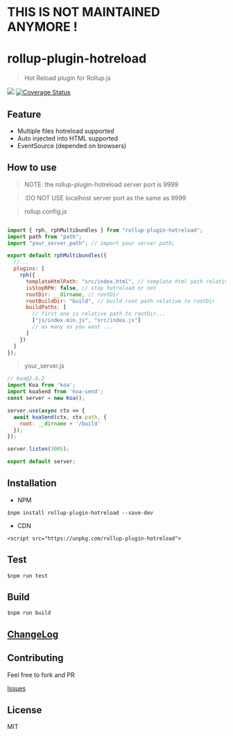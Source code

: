 # THIS IS NOT MAINTAINED ANYMORE !

# rollup-plugin-hotreload
>Hot Reload plugin for Rollup.js

[![](https://travis-ci.org/tingwei628/rollup-plugin-hotreload.svg?branch=master)](https://travis-ci.org/tingwei628/rollup-plugin-hotreload/jobs/485114033)
[![Coverage Status](https://coveralls.io/repos/github/tingwei628/rollup-plugin-hotreload/badge.svg?branch=master)](https://coveralls.io/github/tingwei628/rollup-plugin-hotreload?branch=master)

## Feature

- Multiple files hotreload supported
- Auto injected into HTML supported
- EventSource (depended on browsers)

## How to use

> NOTE: the rollup-plugin-hotreload server port is 9999

> :DO NOT USE localhost server port as the same as 9999

> rollup.config.js

```js

import { rph, rphMultibundles } from "rollup-plugin-hotreload";
import path from "path";
import "your_server_path"; // import your server path;

export default rphMultibundles({
  //...
  plugins: [
    rph({
      templateHtmlPath: "src/index.html", // template html path relative to rootDir
      isStopRPH: false, // stop hotreload or not
      rootDir: __dirname, // rootDir
      rootBuildDir: "build", // build root path relative to rootDir
      buildPaths: [
        // first one is relative path to rootDir...
        ["js/index.min.js", "src/index.js"]
        // as many as you want ...
      ]
    })
  ]
});
```

> your_server.js

```js
// koa@2.6.2
import Koa from 'koa';
import koaSend from 'koa-send';
const server = new Koa();

server.use(async ctx => {
  await koaSend(ctx, ctx.path, {
    root: __dirname + '/build'
  });
});

server.listen(3005);

export default server;

```


## Installation

- NPM
```
$npm install rollup-plugin-hotreload --save-dev
```

- CDN
```
<script src="https://unpkg.com/rollup-plugin-hotreload">
```

## Test
```
$npm run test
```

## Build
```
$npm run build
```

## [ChangeLog](https://github.com/tingwei628/rollup-plugin-hotreload/blob/master/ChangeLog.md)

## Contributing
Feel free to fork and PR

[Issues](https://github.com/tingwei628/rollup-plugin-hotreload/issues)

## License
MIT
